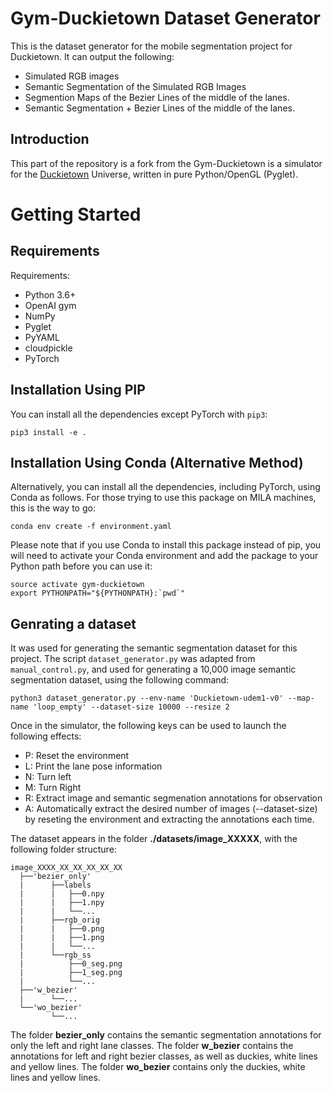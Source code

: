 # Gym-Duckietown Dataset Generator
This is the dataset generator for the mobile segmentation project for Duckietown. It can output the following:
- Simulated RGB images
- Semantic Segmentation of the Simulated RGB Images
- Segmention Maps of the Bezier Lines of the middle of the lanes.
- Semantic Segmentation + Bezier Lines of the middle of the lanes.

## Introduction
This part of the repository is a fork from the Gym-Duckietown is a simulator for the [Duckietown](https://duckietown.org) Universe, written in pure Python/OpenGL (Pyglet). 



# Getting Started

## Requirements

Requirements:
- Python 3.6+
- OpenAI gym
- NumPy
- Pyglet
- PyYAML
- cloudpickle
- PyTorch


## Installation Using PIP

You can install all the dependencies except PyTorch with `pip3`:

```
pip3 install -e .
```

## Installation Using Conda (Alternative Method)

Alternatively, you can install all the dependencies, including PyTorch, using Conda as follows. For those trying to use this package on MILA machines, this is the way to go:

```
conda env create -f environment.yaml
```

Please note that if you use Conda to install this package instead of pip, you will need to activate your Conda environment and add the package to your Python path before you can use it:

```
source activate gym-duckietown
export PYTHONPATH="${PYTHONPATH}:`pwd`"
```

## Genrating a dataset

It was used for generating the semantic segmentation dataset for this project. The script 
`dataset_generator.py` was adapted from `manual_control.py`, and used for generating a 10,000 image semantic segmentation
dataset, using the following command: 

`python3 dataset_generator.py --env-name 'Duckietown-udem1-v0' --map-name 'loop_empty' --dataset-size 10000 --resize 2`

Once in the simulator, the following keys can be used to launch the following effects: 
  - P: Reset the environment
  - L: Print the lane pose information
  - N: Turn left
  - M: Turn Right
  - R: Extract image and semantic segmenation annotations for observation
  - A: Automatically extract the desired number of images (--dataset-size) by reseting the environment and extracting the annotations each time.

The dataset appears in the folder **./datasets/image_XXXXX**, with the following folder structure: 

```
image_XXXX_XX_XX_XX_XX_XX
  ├──'bezier_only'				
  |      ├──labels				  
  |      |   ├──0.npy			
  |      |   ├──1.npy			 
  |      |   └──...					 				 
  |      ├──rgb_orig				
  |      |   ├──0.png		
  |      |   ├──1.png			 
  |      |   └──...							    	
  |      └──rgb_ss			
  |          ├──0_seg.png		
  |          ├──1_seg.png			 
  |          └──...
  ├──'w_bezier'
  |      └──...	  
  └──'wo_bezier'
         └──...	  
```

The folder **bezier_only** contains the semantic segmentation annotations for only the left and right lane classes. 
The folder **w_bezier** contains the annotations for left and right bezier classes, as well as duckies, white lines
and yellow lines. The folder **wo_bezier** contains only the duckies, white lines and yellow lines. 

